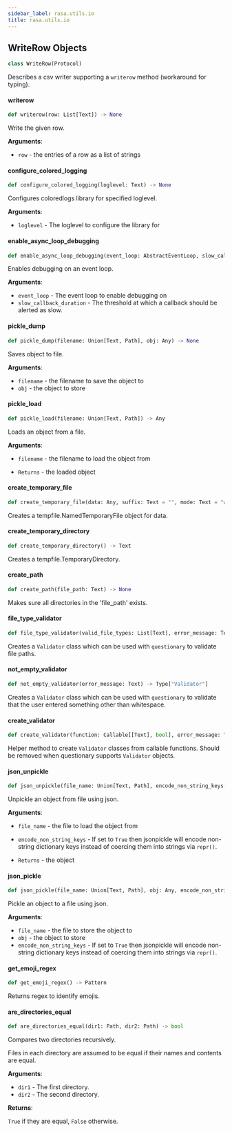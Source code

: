 ```yaml
---
sidebar_label: rasa.utils.io
title: rasa.utils.io
---
```

## WriteRow Objects

```python
class WriteRow(Protocol)
```

Describes a csv writer supporting a `writerow` method (workaround for typing).

#### writerow

```python
def writerow(row: List[Text]) -> None
```

Write the given row.

**Arguments**:

- `row` - the entries of a row as a list of strings

#### configure\_colored\_logging

```python
def configure_colored_logging(loglevel: Text) -> None
```

Configures coloredlogs library for specified loglevel.

**Arguments**:

- `loglevel` - The loglevel to configure the library for

#### enable\_async\_loop\_debugging

```python
def enable_async_loop_debugging(event_loop: AbstractEventLoop, slow_callback_duration: float = 0.1) -> AbstractEventLoop
```

Enables debugging on an event loop.

**Arguments**:

- `event_loop` - The event loop to enable debugging on
- `slow_callback_duration` - The threshold at which a callback should be
  alerted as slow.

#### pickle\_dump

```python
def pickle_dump(filename: Union[Text, Path], obj: Any) -> None
```

Saves object to file.

**Arguments**:

- `filename` - the filename to save the object to
- `obj` - the object to store

#### pickle\_load

```python
def pickle_load(filename: Union[Text, Path]) -> Any
```

Loads an object from a file.

**Arguments**:

- `filename` - the filename to load the object from
  
- `Returns` - the loaded object

#### create\_temporary\_file

```python
def create_temporary_file(data: Any, suffix: Text = "", mode: Text = "w+") -> Text
```

Creates a tempfile.NamedTemporaryFile object for data.

#### create\_temporary\_directory

```python
def create_temporary_directory() -> Text
```

Creates a tempfile.TemporaryDirectory.

#### create\_path

```python
def create_path(file_path: Text) -> None
```

Makes sure all directories in the &#x27;file_path&#x27; exists.

#### file\_type\_validator

```python
def file_type_validator(valid_file_types: List[Text], error_message: Text) -> Type["Validator"]
```

Creates a `Validator` class which can be used with `questionary` to validate
file paths.

#### not\_empty\_validator

```python
def not_empty_validator(error_message: Text) -> Type["Validator"]
```

Creates a `Validator` class which can be used with `questionary` to validate
that the user entered something other than whitespace.

#### create\_validator

```python
def create_validator(function: Callable[[Text], bool], error_message: Text) -> Type["Validator"]
```

Helper method to create `Validator` classes from callable functions. Should be
removed when questionary supports `Validator` objects.

#### json\_unpickle

```python
def json_unpickle(file_name: Union[Text, Path], encode_non_string_keys: bool = False) -> Any
```

Unpickle an object from file using json.

**Arguments**:

- `file_name` - the file to load the object from
- `encode_non_string_keys` - If set to `True` then jsonpickle will encode non-string
  dictionary keys instead of coercing them into strings via `repr()`.
  
- `Returns` - the object

#### json\_pickle

```python
def json_pickle(file_name: Union[Text, Path], obj: Any, encode_non_string_keys: bool = False) -> None
```

Pickle an object to a file using json.

**Arguments**:

- `file_name` - the file to store the object to
- `obj` - the object to store
- `encode_non_string_keys` - If set to `True` then jsonpickle will encode non-string
  dictionary keys instead of coercing them into strings via `repr()`.

#### get\_emoji\_regex

```python
def get_emoji_regex() -> Pattern
```

Returns regex to identify emojis.

#### are\_directories\_equal

```python
def are_directories_equal(dir1: Path, dir2: Path) -> bool
```

Compares two directories recursively.

Files in each directory are
assumed to be equal if their names and contents are equal.

**Arguments**:

- `dir1` - The first directory.
- `dir2` - The second directory.
  

**Returns**:

  `True` if they are equal, `False` otherwise.

